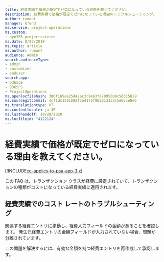 ```yaml
---
title: 経費実績で価格が既定でゼロになっている理由を教えてください。
description: 経費実績で価格が既定でゼロになっている理由のトラブルシューティング。
author: rumant
manager: kfend
ms.service: project-operations
ms.custom:
- dyn365-projectservice
ms.date: 8/22/2018
ms.topic: article
ms.author: rumant
audience: Admin
search.audienceType:
- admin
- customizer
- enduser
search.app:
- D365CE
- D365PS
- ProjectOperations
ms.openlocfilehash: 306f169ee25d42ac3c9e63fa70956b9c50315829
ms.sourcegitcommit: 4cf1dc1561b92fca4175f0b3813133c5e63ce8e6
ms.translationtype: HT
ms.contentlocale: ja-JP
ms.lasthandoff: 10/28/2020
ms.locfileid: "4122124"
---
```

# <a name="why-is-the-price-defaulting-to-zero-on-expense-cost-actuals"></a>経費実績で価格が既定でゼロになっている理由を教えてください。

[!INCLUDE[cc-applies-to-psa-app-3.x](../includes/cc-applies-to-psa-app-3x.md)]

この FAQ は、トランザクション クラスが経費に設定されていて、トランザクションの種類がコストになっている経費実績に適用されます。

## <a name="troubleshooting-cost-rates-on-expense-cost-actuals"></a>経費実績でのコスト レートのトラブルシューティング

関連する経費エントリに移動し、経費入力フィールドの金額があることを確認します。 発生元経費エントリの金額フィールドが入力されていない場合、問題が分離されています。
 
この問題を解決するには、有効な金額を持つ経費エントリを再作成して承認します。
